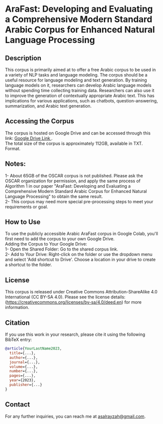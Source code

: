 # AraFast: Developing and Evaluating a Comprehensive Modern Standard Arabic Corpus for Enhanced Natural Language Processing 

## Description
This corpus is primarily aimed at to offer a free Arabic corpus to be used in a variety of NLP tasks and language modeling. The corpus should be a useful resource for language modeling and text generation. By training language models on it, researchers can develop Arabic language models without spending time collecting training data. Researchers can also use it to improve the generation of contextually appropriate Arabic text. This has implications for various applications, such as chatbots, question-answering, summarization, and Arabic text generation.

## Accessing the Corpus
The corpus is hosted on Google Drive and can be accessed through this link: [Google Drive Link ](https://drive.google.com/drive/folders/1ewClbL60HWcGT1AHmulb9SGSZ-DzjR5m?usp=share_link). <br> 
The total size of the corpus is approximately 112GB, available in TXT. Format.

## Notes:
1- About 65GB of the OSCAR corpus is not published. Please ask the OSCAR organization for permission, and apply the same process of Algorithm 1 in our paper "AraFast: Developing and Evaluating a Comprehensive Modern Standard Arabic Corpus for Enhanced Natural Language Processing" to obtain the same result.<br>
2- This corpus may need more special pre-processing steps to meet your requirements or goal. 

## How to Use
To use the publicly accessible Arabic AraFast corpus in Google Colab, you'll first need to add the corpus to your own Google Drive. <br>
Adding the Corpus to Your Google Drive: <br>
1-	Open the Shared Folder: Go to the shared corpus link. <br>
2-	Add to Your Drive: Right-click on the folder or use the dropdown menu and select 'Add shortcut to Drive'. Choose a location in your drive to create a shortcut to the folder.


## License
This corpus is released under Creative Commons Attribution-ShareAlike 4.0 International (CC BY-SA 4.0). Please see the license details: (https://creativecommons.org/licenses/by-sa/4.0/deed.en) for more information.

## Citation
If you use this work in your research, please cite it using the following BibTeX entry:

```bibtex
@article{YourLastName2023,
  title={...},
  author={...},
  journal={...},
  volume={...},
  number={...},
  pages={...},
  year={2023},
  publisher={...}
}
```

## Contact
For any further inquiries, you can reach me at asalrayzah@gmail.com. 
